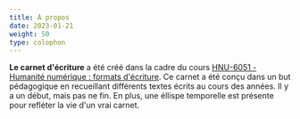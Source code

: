 ```yaml
---
title: À propos
date: 2023-01-21
weight: 50
type: colophon
---
```

**Le carnet d'écriture** a été créé dans la cadre du cours [HNU-6051 - Humanité numérique : formats d'écriture](https://mmellet.gitpages.huma-num.fr/hnu6051_a2023/). Ce carnet a été conçu dans un but pédagogique en recueillant différents textes écrits au cours des années. Il y a un début, mais pas ne fin. En plus, une éllispe temporelle est présente pour refléter la vie d'un vrai carnet.
